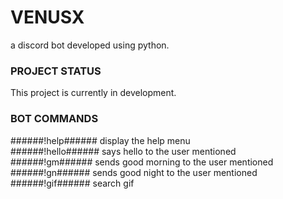 # VENUSX #
 a discord bot developed using python.
 
### PROJECT STATUS ###
This project is currently in development.

### BOT COMMANDS ###
######!help###### 
display the help menu
<br />
######!hello######
says hello to the user mentioned
<br />
######!gm######
sends good morning to the user mentioned
<br />
######!gn######
sends good night to the user mentioned
<br />
######!gif######
search gif
